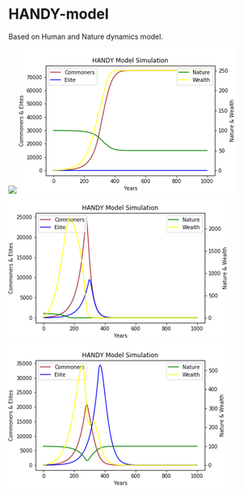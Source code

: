 # HANDY-model
Based on Human and Nature dynamics model.

![](https://github.com/fergusonml/HANDY-model/blob/master/Handy%20model.jpg)
![](https://github.com/fergusonml/HANDY-model/blob/master/Handy%20model%20(equal).png)
![](https://github.com/fergusonml/HANDY-model/blob/master/Handy%20model%20(latest).png)
![](https://github.com/fergusonml/HANDY-model/blob/master/Handy%20model%20(unequal).png)
